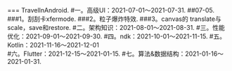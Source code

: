 === TravelInAndroid. 
#一。高级UI：2021-07-01～2021-07-31. 
##07-05. 
###1。刮刮卡xfermode. 
###2。粒子爆炸特效. 
###3。canvas的 translate与scale，save和restore. 
#二。架构知识：2021-08-01～2021-08-31. 
#三。性能优化：2021-09-01～2021-09-30. 
#四。ndk：2021-10-01～2021-11-15. 
#五。Kotlin：2021-11-16～2021-12-01  
#六。Flutter：2021-12-15～2021-01-15. 
#七。算法&数据结构：2021-01-16～2021-01-31. 
